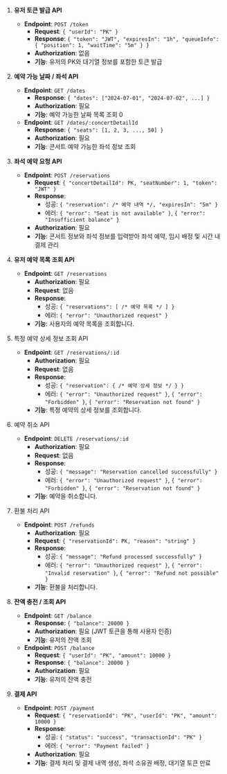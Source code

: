 1. **유저 토큰 발급 API**
   - **Endpoint**: `POST /token`
     - **Request**: `{ "userId": "PK" }`
     - **Response**: `{ "token": "JWT", "expiresIn": "1h", "queueInfo": { "position": 1, "waitTime": "5m" } }`
     - **Authorization**: 없음
     - **기능**: 유저의 PK와 대기열 정보를 포함한 토큰 발급

2. **예약 가능 날짜 / 좌석 API**
   - **Endpoint**: `GET /dates`
      - **Response**: `{ "dates": ["2024-07-01", "2024-07-02", ...] }`
      - **Authorization**: 필요
      - **기능**: 예약 가능한 날짜 목록 조회 0
   - **Endpoint**: `GET /dates/:concertDetailId`
      - **Response**: `{ "seats": [1, 2, 3, ..., 50] }`
      - **Authorization**: 필요
      - **기능**: 콘서트 예약 가능한 좌석 정보 조회

3. **좌석 예약 요청 API**
   - **Endpoint**: `POST /reservations`
     - **Request**: `{ "concertDetailId": PK, "seatNumber": 1, "token": "JWT" }`
     - **Response**:
        - 성공: `{ "reservation": /* 예약 내역 */, "expiresIn": "5m" }`
        - 에러: `{ "error": "Seat is not available" }`, `{ "error": "Insufficient balance" }`
     - **Authorization**: 필요
     - **기능**: 콘서트 정보와 좌석 정보를 입력받아 좌석 예약, 임시 배정 및 시간 내 결제 관리

4. **유저 예약 목록 조회 API**
    - **Endpoint**: `GET /reservations`
      - **Authorization**: 필요
      - **Request**: 없음
      - **Response**:
          - 성공: `{ "reservations": [ /* 예약 목록 */ ] }`
          - 에러: `{ "error": "Unauthorized request" }`
      - **기능**: 사용자의 예약 목록을 조회합니다.

5. 특정 예약 상세 정보 조회 API
   - **Endpoint**: `GET /reservations/:id`
     - **Authorization**: 필요
     - **Request**: 없음
     - **Response**:
         - 성공: `{ "reservation": { /* 예약 상세 정보 */ } }`
         - 에러: `{ "error": "Unauthorized request" }`, `{ "error": "Forbidden" }`, `{ "error": "Reservation not found" }`
     - **기능**: 특정 예약의 상세 정보를 조회합니다.

6. 예약 취소 API
   - **Endpoint**: `DELETE /reservations/:id`
     - **Authorization**: 필요
     - **Request**: 없음
     - **Response**:
         - 성공: `{ "message": "Reservation cancelled successfully" }`
         - 에러: `{ "error": "Unauthorized request" }`, `{ "error": "Forbidden" }`, `{ "error": "Reservation not found" }`
     - **기능**: 예약을 취소합니다.

7. 환불 처리 API
   - **Endpoint**: `POST /refunds`
     - **Authorization**: 필요
     - **Request**: `{ "reservationId": PK, "reason": "string" }`
     - **Response**:
         - 성공: `{ "message": "Refund processed successfully" }`
         - 에러: `{ "error": "Unauthorized request" }`, `{ "error": "Invalid reservation" }`, `{ "error": "Refund not possible" }`
     - **기능**: 환불을 처리합니다.

8. **잔액 충전 / 조회 API**
   - **Endpoint**: `GET /balance`
     - **Response**: `{ "balance": 20000 }`
     - **Authorization**: 필요 (JWT 토큰을 통해 사용자 인증)
     - **기능**: 유저의 잔액 조회
   - **Endpoint**: `POST /balance`
      - **Request**: `{ "userId": "PK", "amount": 10000 }`
      - **Response**: `{ "balance": 20000 }`
      - **Authorization**: 필요
      - **기능**: 유저의 잔액 충전

9. **결제 API**
   - **Endpoint**: `POST /payment`
     - **Request**: `{ "reservationId": "PK", "userId": "PK", "amount": 10000 }`
     - **Response**:
        - 성공: `{ "status": "success", "transactionId": "PK" }`
        - 에러: `{ "error": "Payment failed" }`
     - **Authorization**: 필요
     - **기능**: 결제 처리 및 결제 내역 생성, 좌석 소유권 배정, 대기열 토큰 만료

